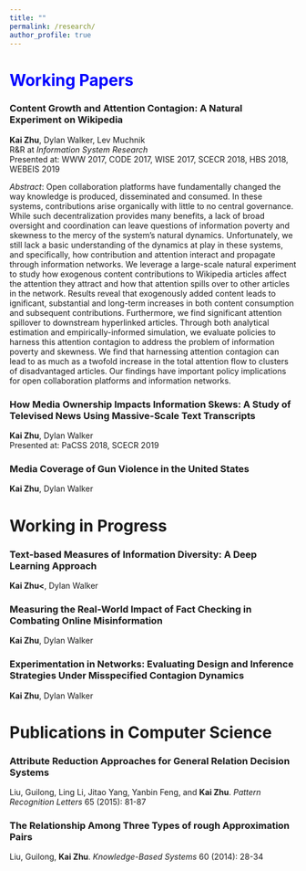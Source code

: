 ```yaml
---
title: ""
permalink: /research/
author_profile: true
---
```


# <span style="color:blue">Working Papers</span>
### Content Growth and Attention Contagion: A Natural Experiment on Wikipedia
**Kai Zhu**, Dylan Walker, Lev Muchnik  
R&R at *Information System Research*  
Presented at: WWW 2017, CODE 2017, WISE 2017, SCECR 2018, HBS 2018, WEBEIS 2019

_Abstract_: Open collaboration platforms have fundamentally changed the way knowledge is produced, disseminated and consumed. In these systems, contributions arise organically with little to no central governance. While such decentralization provides many benefits, a lack of broad oversight and coordination can leave questions of information poverty and skewness to the mercy of the system’s natural dynamics. Unfortunately, we still lack a basic understanding of the dynamics at play in these systems, and specifically, how contribution and attention interact and propagate through information networks. We leverage a large-scale natural experiment to study how exogenous content contributions to Wikipedia articles affect the attention they attract and how that attention spills over to other articles in the network. Results reveal that exogenously added content leads to ignificant, substantial and long-term increases in both content consumption and subsequent contributions. Furthermore, we find significant attention spillover to downstream hyperlinked articles. Through both analytical estimation and empirically-informed simulation, we evaluate policies to harness this attention contagion to address the problem of information poverty and skewness. We find that harnessing attention contagion can lead to as much as a twofold increase in the total attention flow to clusters of disadvantaged articles. Our findings have important policy implications for open collaboration platforms and information networks.


### How Media Ownership Impacts Information Skews: A Study of Televised News Using Massive-Scale Text Transcripts
**Kai Zhu**, Dylan Walker  
Presented at: PaCSS 2018, SCECR 2019


### Media Coverage of Gun Violence in the United States
**Kai Zhu**, Dylan Walker


# Working in Progress
### Text-based Measures of Information Diversity: A Deep Learning Approach 
**Kai Zhu<**, Dylan Walker

### Measuring the Real-World Impact of Fact Checking in Combating Online Misinformation
**Kai Zhu**, Dylan Walker

### Experimentation in Networks: Evaluating Design and Inference Strategies Under Misspecified Contagion Dynamics
**Kai Zhu**, Dylan Walker


# Publications in Computer Science
### Attribute Reduction Approaches for General Relation Decision Systems
Liu, Guilong, Ling Li, Jitao Yang, Yanbin Feng, and **Kai Zhu**. *Pattern Recognition Letters* 65 (2015): 81-87

### The Relationship Among Three Types of rough Approximation Pairs 
Liu, Guilong, **Kai Zhu**. *Knowledge-Based Systems* 60 (2014): 28-34
